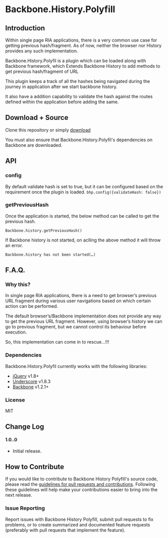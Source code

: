 # Backbone.History.Polyfill

## Introduction

Within single page RIA applications, there is a very common use case for getting previous hash/fragment. As of now, neither the browser nor History provides any such implementation.

Backbone.History.Polyfil is a plugin which can be loaded along with Backbone framework, which Extends Backbone History to add methods to get previous hash/fragment of URL

This plugin keeps a track of all the hashes being navigated during the journey in application after we start backbone history.

It also have a addition capability to validate the hash against the routes defined within the application before adding the same.

## Download + Source

Clone this repository or simply [download](https://raw.githubusercontent.com/FidelityInternational/BackboneHistoryPolyfill/master/src/backbone.history.polyfill.js)

You must also ensure that Backbone.History.Polyfil's dependencies on Backbone are downloaded.

## API

### config
By default validate hash is set to true, but it can be configured based on the requirement once the plugin is loaded.
`bhp.config({validateHash: false})`

### getPreviousHash
Once the application is started, the below method can be called to get the previous hash.

`Backbone.history.getPreviousHash()`

If Backbone history is not started, on aclling the above method it will throw an error.

`Backbone.history has not been started(…)`

## F.A.Q.

### Why this?

In single page RIA applications, there is a need to get browser’s previous URL fragment during various user navigations based on which certain action can be performed.

The default browser’s/Backbone implementation does not provide any way to get the previous URL fragment. However, using browser’s history we can go to previous fragment, but we cannot control its behaviour before execution.

So, this implementation can come in to rescue...!!!

### Dependencies

Backbone.History.Polyfil currently works with the following libraries:

* [jQuery](http://jquery.com) v1.8+
* [Underscore](http://underscorejs.org) v1.8.3
* [Backbone](http://backbonejs.org) v1.2.1+

### License

MIT

## Change Log

#### 1.0..0

- Initial release.

## How to Contribute

If you would like to contribute to Backbone History Polyfill's source code, please read the [guidelines for pull requests and contributions]().
Following these guidelines will help make your contributions easier to bring into the next release.

### Issue Reporting

Report issues with Backbone History Polyfill, submit pull requests to fix problems, or to
create summarized and documented feature requests (preferably with pull
requests that implement the feature).
